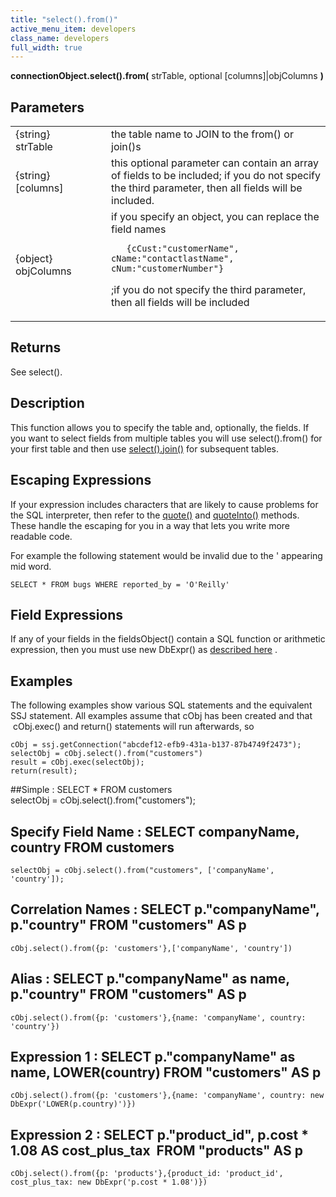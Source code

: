```yaml
---
title: "select().from()"
active_menu_item: developers
class_name: developers
full_width: true
---
```



**connectionObject.select().from(** strTable, optional [columns]|objColumns **)**

## Parameters

<table>
<tr>
<td width="181">
{string} strTable

</td>
<td width="18">
</td>
<td width="681">
the table name to JOIN to the from() or join()s

</td>
</tr>
<tr>
<td width="181">
{string} [columns]

</td>
<td width="18">
</td>
<td width="681">
this optional parameter can contain an array of fields to be included; if you do not specify the third parameter, then all fields will be included.

</td>
</tr>
<tr>
<td width="181">
{object} objColumns

</td>
<td width="18">
</td>
<td width="681">
if you specify an object, you can replace the field names

       {cCust:"customerName", cName:"contactlastName", cNum:"customerNumber"}
      

;if you do not specify the third parameter, then all fields will be included

</td>
</tr>
</table>

## Returns

See select().

## Description

This function allows you to specify the table and, optionally, the fields. If you want to select fields from multiple tables you will use select().from() for your first table and then use [select().join()](/developers/documentation/scripting-apis/server-side-api/ssj-object/database/select-handling/select-join) for subsequent tables.

## Escaping Expressions

If your expression includes characters that are likely to cause problems for the SQL interpreter, then refer to the [quote()](/developers/documentation/scripting-apis/server-side-api/ssj-object/database/quote) and [quoteInto()](/developers/documentation/scripting-apis/server-side-api/ssj-object/database/quoteinto) methods. These handle the escaping for you in a way that lets you write more readable code.

For example the following statement would be invalid due to the ' appearing mid word.

    SELECT * FROM bugs WHERE reported_by = 'O'Reilly'
     
## Field Expressions

If any of your fields in the fieldsObject() contain a SQL function or arithmetic expression, then you must use new DbExpr() as [described here](/developers/documentation/product-guide/data-storage/server-side-data-storage/handling-sql-expressions) .

## Examples

The following examples show various SQL statements and the equivalent SSJ statement. All examples assume that cObj has been created and that  cObj.exec() and return() statements will run afterwards, so
     
    cObj = ssj.getConnection("abcdef12-efb9-431a-b137-87b4749f2473");
    selectObj = cObj.select().from("customers")
    result = cObj.exec(selectObj);
    return(result);

##Simple : SELECT \* FROM customers     
    selectObj = cObj.select().from("customers");

## Specify Field Name : SELECT companyName, country FROM customers     
    selectObj = cObj.select().from("customers", ['companyName', 'country']);

## Correlation Names : SELECT p."companyName", p."country" FROM "customers" AS p
    cObj.select().from({p: 'customers'},['companyName', 'country'])

## Alias : SELECT p."companyName" as name, p."country" FROM "customers" AS p
    cObj.select().from({p: 'customers'},{name: 'companyName', country: 'country'})

## Expression 1 : SELECT p."companyName" as name, LOWER(country) FROM "customers" AS p
    cObj.select().from({p: 'customers'},{name: 'companyName', country: new DbExpr('LOWER(p.country)')})

## Expression 2 : SELECT p."product\_id", p.cost \* 1.08 AS cost\_plus\_tax  FROM "products" AS p
    cObj.select().from({p: 'products'},{product_id: 'product_id', cost_plus_tax: new DbExpr('p.cost * 1.08')})

